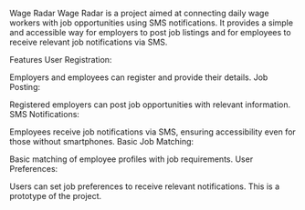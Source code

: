 Wage Radar
Wage Radar is a project aimed at connecting daily wage workers with job opportunities using SMS notifications. It provides a simple and accessible way for employers to post job listings and for employees to receive relevant job notifications via SMS.

Features
User Registration:

Employers and employees can register and provide their details.
Job Posting:

Registered employers can post job opportunities with relevant information.
SMS Notifications:

Employees receive job notifications via SMS, ensuring accessibility even for those without smartphones.
Basic Job Matching:

Basic matching of employee profiles with job requirements.
User Preferences:

Users can set job preferences to receive relevant notifications.
This is a prototype of the project.
